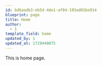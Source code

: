 ```yaml
---
id: bd6aadb3-eb5d-4de1-af04-193ad01be914
blueprint: page
title: Home
author:
  - 1
template_field: home
updated_by: 1
updated_at: 1729440075
---
```

This is home page.